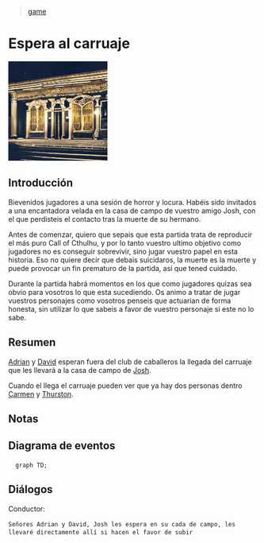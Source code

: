 > [game](../game.md)

# Espera al carruaje

<img src="../Resources/Images/Places/Club.jpg" width="200">

## Introducción

Bievenidos jugadores a una sesión de horror y locura. Habéis sido invitados a una encantadora velada en la casa de campo de vuestro amigo Josh, con el que perdisteis el contacto tras la muerte de su hermano.

Antes de comenzar, quiero que sepais que esta partida trata de reproducir el más puro Call of Cthulhu, y por lo tanto vuestro ultimo objetivo como jugadores no es conseguir sobrevivir, sino jugar vuestro papel en esta historia. Eso no quiere decir que debais suicidaros, la muerte es la muerte y puede provocar un fin prematuro de la partida, así que tened cuidado.

Durante la partida habrá momentos en los que como jugadores quizas sea obvio para vosotros lo que esta sucediendo. Os animo a tratar de jugar vuestros personajes como vosotros penseis que actuarian de forma honesta, sin utilizar lo que sabeis a favor de vuestro personaje si este no lo sabe.

## Resumen

[Adrian](../Chrs/PCs/Adrian.md) y [David](../Chrs/PCs/David.md) esperan fuera del club de caballeros la llegada del carruaje que les llevará a la casa de campo de [Josh](../Chrs/NPCs/Josh.md).

Cuando el llega el carruaje pueden ver que ya hay dos personas dentro [Carmen](../Chrs/NPCs/Carmen.md) y [Thurston](../Chrs/NPCs/Thurston.md).

## Notas

## Diagrama de eventos

```mermaid
  graph TD;
```

## Diálogos

Conductor:

```
Señores Adrian y David, Josh les espera en su cada de campo, les llevaré directamente allí si hacen el favor de subir
```